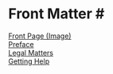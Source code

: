 # Front Matter # <br/>
[Front Page (Image)](Front_Page_(Image).md) <br/>
[Preface](Preface.md) <br/>
[Legal Matters](Legal_Matters.md) <br/>
[Getting Help](Getting_Help.md) <br/>
